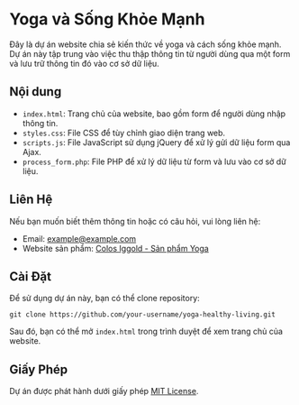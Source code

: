 # Yoga và Sống Khỏe Mạnh

Đây là dự án website chia sẻ kiến thức về yoga và cách sống khỏe mạnh. Dự án này tập trung vào việc thu thập thông tin từ người dùng qua một form và lưu trữ thông tin đó vào cơ sở dữ liệu.

## Nội dung

- `index.html`: Trang chủ của website, bao gồm form để người dùng nhập thông tin.
- `styles.css`: File CSS để tùy chỉnh giao diện trang web.
- `scripts.js`: File JavaScript sử dụng jQuery để xử lý gửi dữ liệu form qua Ajax.
- `process_form.php`: File PHP để xử lý dữ liệu từ form và lưu vào cơ sở dữ liệu.

## Liên Hệ

Nếu bạn muốn biết thêm thông tin hoặc có câu hỏi, vui lòng liên hệ:

- Email: example@example.com
- Website sản phẩm: [Colos Iggold - Sản phẩm Yoga](https://suanon.com.vn/san-pham/colos-iggold)

## Cài Đặt

Để sử dụng dự án này, bạn có thể clone repository:

```
git clone https://github.com/your-username/yoga-healthy-living.git
```

Sau đó, bạn có thể mở `index.html` trong trình duyệt để xem trang chủ của website.

## Giấy Phép

Dự án được phát hành dưới giấy phép [MIT License](LICENSE).
